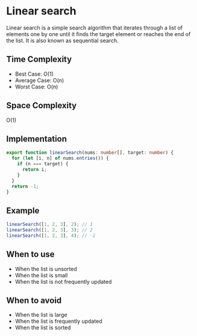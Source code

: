 # Linear search

Linear search is a simple search algorithm that iterates through a list of elements one by one until it finds the target element or reaches the end of the list. It is also known as sequential search.

## Time Complexity

- Best Case: O(1)
- Average Case: O(n)
- Worst Case: O(n)

## Space Complexity

O(1)

## Implementation

```ts
export function linearSearch(nums: number[], target: number) {
  for (let [i, n] of nums.entries()) {
    if (n === target) {
      return i;
    }
  }
  return -1;
}
```

## Example

```ts
linearSearch([1, 2, 3], 2); // 1
linearSearch([1, 2, 3], 3); // 2
linearSearch([1, 2, 3], 4); // -1
```

## When to use

- When the list is unsorted
- When the list is small
- When the list is not frequently updated

## When to avoid

- When the list is large
- When the list is frequently updated
- When the list is sorted
